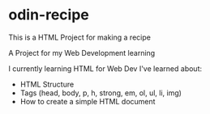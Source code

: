 # odin-recipe
This is a HTML Project for making a recipe

A Project for my Web Development learning

I currently learning HTML for Web Dev
I've learned about:
- HTML Structure
- Tags (head, body, p, h, strong, em, ol, ul, li, img)
- How to create a simple HTML document